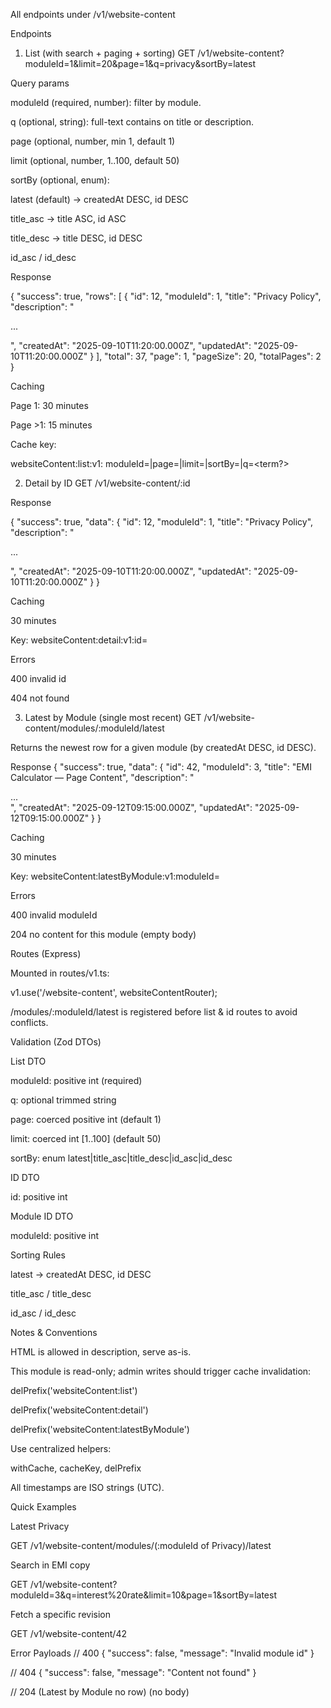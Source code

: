 All endpoints under /v1/website-content

Endpoints
1) List (with search + paging + sorting)
GET /v1/website-content?moduleId=1&limit=20&page=1&q=privacy&sortBy=latest

Query params

moduleId (required, number): filter by module.

q (optional, string): full-text contains on title or description.

page (optional, number, min 1, default 1)

limit (optional, number, 1..100, default 50)

sortBy (optional, enum):

latest (default) → createdAt DESC, id DESC

title_asc → title ASC, id ASC

title_desc → title DESC, id DESC

id_asc / id_desc

Response

{
  "success": true,
  "rows": [
    {
      "id": 12,
      "moduleId": 1,
      "title": "Privacy Policy",
      "description": "<p>...</p>",
      "createdAt": "2025-09-10T11:20:00.000Z",
      "updatedAt": "2025-09-10T11:20:00.000Z"
    }
  ],
  "total": 37,
  "page": 1,
  "pageSize": 20,
  "totalPages": 2
}

Caching

Page 1: 30 minutes

Page >1: 15 minutes

Cache key:

websiteContent:list:v1:
  moduleId=<id>|page=<n>|limit=<n>|sortBy=<key>|q=<term?>

2) Detail by ID
GET /v1/website-content/:id

Response

{
  "success": true,
  "data": {
    "id": 12,
    "moduleId": 1,
    "title": "Privacy Policy",
    "description": "<p>...</p>",
    "createdAt": "2025-09-10T11:20:00.000Z",
    "updatedAt": "2025-09-10T11:20:00.000Z"
  }
}

Caching

30 minutes

Key: websiteContent:detail:v1:id=<id>

Errors

400 invalid id

404 not found

3) Latest by Module (single most recent)
GET /v1/website-content/modules/:moduleId/latest

Returns the newest row for a given module (by createdAt DESC, id DESC).

Response
{
  "success": true,
  "data": {
    "id": 42,
    "moduleId": 3,
    "title": "EMI Calculator — Page Content",
    "description": "<section>...</section>",
    "createdAt": "2025-09-12T09:15:00.000Z",
    "updatedAt": "2025-09-12T09:15:00.000Z"
  }
}

Caching

30 minutes

Key: websiteContent:latestByModule:v1:moduleId=<id>

Errors

400 invalid moduleId

204 no content for this module (empty body)

Routes (Express)

Mounted in routes/v1.ts:

v1.use('/website-content', websiteContentRouter);

/modules/:moduleId/latest is registered before list & id routes to avoid conflicts.

Validation (Zod DTOs)

List DTO

moduleId: positive int (required)

q: optional trimmed string

page: coerced positive int (default 1)

limit: coerced int [1..100] (default 50)

sortBy: enum latest|title_asc|title_desc|id_asc|id_desc

ID DTO

id: positive int

Module ID DTO

moduleId: positive int

Sorting Rules

latest → createdAt DESC, id DESC

title_asc / title_desc

id_asc / id_desc

Notes & Conventions

HTML is allowed in description, serve as-is.

This module is read-only; admin writes should trigger cache invalidation:

delPrefix('websiteContent:list')

delPrefix('websiteContent:detail')

delPrefix('websiteContent:latestByModule')

Use centralized helpers:

withCache, cacheKey, delPrefix

All timestamps are ISO strings (UTC).

Quick Examples

Latest Privacy

GET /v1/website-content/modules/(:moduleId of Privacy)/latest



Search in EMI copy

GET /v1/website-content?moduleId=3&q=interest%20rate&limit=10&page=1&sortBy=latest

Fetch a specific revision

GET /v1/website-content/42

Error Payloads
// 400
{ "success": false, "message": "Invalid module id" }

// 404
{ "success": false, "message": "Content not found" }

// 204 (Latest by Module no row)
(no body)
